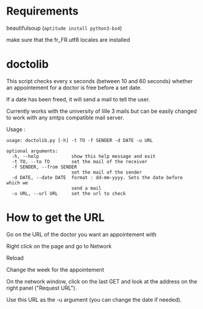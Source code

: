 # Requirements
beautifulsoup (`aptitude install python3-bs4`)

make sure that the fr_FR.utf8 locales are installed

# doctolib

This script checks every x seconds (between 10 and 60 seconds) whether an appointement for a doctor is free before a set date.

If a date has been freed, it will send a mail to tell the user.

Currently works with the university of lille 3 mails but can be easily changed to work with any smtps compatible mail server.

Usage :
```
usage: doctolib.py [-h] -t TO -f SENDER -d DATE -u URL

optional arguments:
  -h, --help            show this help message and exit
  -t TO, --to TO        set the mail of the receiver
  -f SENDER, --from SENDER
                        set the mail of the sender
  -d DATE, --date DATE  format : dd-mm-yyyy. Sets the date before which we
                        send a mail
  -u URL, --url URL     set the url to check
```

# How to get the URL
Go on the URL of the doctor you want an appointement with

Right click on the page and go to Network

Reload

Change the week for the appointement

On the network window, click on the last GET and look at the address on the right panel ("Request URL").

Use this URL as the -u argument (you can change the date if needed).


